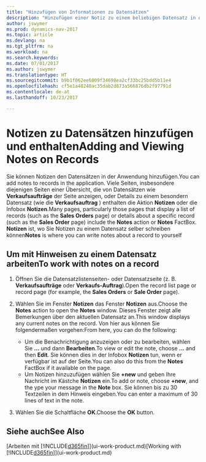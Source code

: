 ```yaml
---
title: "Hinzufügen von Informationen zu Datensätzen"
description: "Hinzufügen einer Notiz zu einem beliebigen Datensatz in der Anwendung. Falls Sie beispielsweise zusätzliche Informationen zu einem Verkaufsauftrag besitzen, die nicht vollständig in einem der Felder im Verkaufsauftrag eingegeben werden können, können Sie eine Notiz verfassen."
author: jswymer
ms.prod: dynamics-nav-2017
ms.topic: article
ms.devlang: na
ms.tgt_pltfrm: na
ms.workload: na
ms.search.keywords: 
ms.date: 07/01/2017
ms.author: jswymer
ms.translationtype: HT
ms.sourcegitcommit: b9b1f062ee6009f34698ea2cf33bc25bdd5b11e4
ms.openlocfilehash: cf5e1a48240ac35dab2d873a566876db2f97791d
ms.contentlocale: de-at
ms.lasthandoff: 10/23/2017

---
```

# <a name="adding-and-viewing-notes-on-records"></a><span data-ttu-id="ad8cc-104">Notizen zu Datensätzen hinzufügen und enthalten</span><span class="sxs-lookup"><span data-stu-id="ad8cc-104">Adding and Viewing Notes on Records</span></span>
 <span data-ttu-id="ad8cc-105">Sie <!--OnPrem and your colleagues -->können Notizen den Datensätzen in der Anwendung hinzufügen.</span><span class="sxs-lookup"><span data-stu-id="ad8cc-105">You <!--OnPrem and your colleagues -->can add notes to records in the application.</span></span> <span data-ttu-id="ad8cc-106">Viele Seiten, insbesondere diejenigen Seiten einer Übersicht, die von Datensätzen wie **Verkaufsaufträge** der Seite anzeigen, oder Details zu einem besondern Datensatz (wie die **Verkaufsauftrag** ) enthalten die Aktion **Notizen** oder die Infobox **Notizen**.</span><span class="sxs-lookup"><span data-stu-id="ad8cc-106">Many pages, particularly those pages that display a list of records (such as the **Sales Orders** page) or details about a specific record (such as the **Sales Order** page) include the **Notes** action or **Notes** FactBox.</span></span> <span data-ttu-id="ad8cc-107">**Notizen** ist, wo Sie Notizen zu einem Datensatz selber schreiben können<!--OnPrem or others, and where you can view notes to you from others. For example, a note could be a general comment or processing instruction to your colleague, who can then respond to your note using their own **Notes**. Or, your colleague can add a note that gives you extra information about a sales order that is not covered by the information on the sales order. These notes and correspondences will follow the record as it is processed in the company.--></span><span class="sxs-lookup"><span data-stu-id="ad8cc-107">**Notes** is where you can write notes about a record to yourself<!--OnPrem or others, and where you can view notes to you from others. For example, a note could be a general comment or processing instruction to your colleague, who can then respond to your note using their own **Notes**. Or, your colleague can add a note that gives you extra information about a sales order that is not covered by the information on the sales order. These notes and correspondences will follow the record as it is processed in the company.--></span></span>

<!--OnPrem
> [!NOTE]  
>  You can only select one recipient of the note.-->  
  
## <a name="to-work-with-notes-on-a-record"></a><span data-ttu-id="ad8cc-108">Um mit Hinweisen zu einem Datensatz arbeiten</span><span class="sxs-lookup"><span data-stu-id="ad8cc-108">To work with notes on a record</span></span> 
  
1.  <span data-ttu-id="ad8cc-109">Öffnen Sie die Datensatzlistenseiten- oder Datensatzseite (z. B. **Verkaufsaufträge** oder **Verkaufs-Auftrag**).</span><span class="sxs-lookup"><span data-stu-id="ad8cc-109">Open the record list page or record page (for example, the **Sales Orders** or **Sale Order** page).</span></span>  
  
    <!-- If **Notes** is not visible on the page, then you can customize the page to display the Notes FactBox. -->
  
2.  <span data-ttu-id="ad8cc-110">Wählen Sie im Fenster **Notizen** das Fenster **Notizen** aus.</span><span class="sxs-lookup"><span data-stu-id="ad8cc-110">Choose the **Notes** action to open the **Notes** window.</span></span> <span data-ttu-id="ad8cc-111">Dieses Fenster zeigt alle Bemerkungen über den aktuellen Datensatz an.</span><span class="sxs-lookup"><span data-stu-id="ad8cc-111">This window displays any current notes on the record.</span></span> <span data-ttu-id="ad8cc-112">Von hier aus können Sie folgendermaßen vorgehen:</span><span class="sxs-lookup"><span data-stu-id="ad8cc-112">From here, you can do the following:</span></span>

    -   <span data-ttu-id="ad8cc-113">Um die Benachrichtigung anzuzeigen oder zu bearbeiten, wählen Sie **…** und dann **Bearbeiten**.</span><span class="sxs-lookup"><span data-stu-id="ad8cc-113">To view or edit the note, choose **...** and then **Edit**.</span></span> <span data-ttu-id="ad8cc-114">Sie können dies in der Infobox **Notizen** tun, wenn er verfügbar ist auf der Seite.</span><span class="sxs-lookup"><span data-stu-id="ad8cc-114">You can also do this from the **Notes** FactBox if it available on the page.</span></span>
    -   <span data-ttu-id="ad8cc-115">Um Notizen hinzuzufügen wählen Sie **+new** und geben Ihre Nachricht  im Kästche **Notizen** ein.</span><span class="sxs-lookup"><span data-stu-id="ad8cc-115">To add or note, choose **+new**, and the ype your message in the **Note** box.</span></span> <span data-ttu-id="ad8cc-116">Sie können bis zu 30 Textzeilen in dem Hinweis eingeben.</span><span class="sxs-lookup"><span data-stu-id="ad8cc-116">You can enter a maximum of 30 lines of text in the note.</span></span> 
  
<!-- 5.  In the **To** field, enter a user ID (your own or someone else’s) to indicate who the note is for.  
  
6.  Select the **Notify** field if you want to send a notification to the user in the **To** field. 
  
     If **Notify** is selected, the note will be sent as a notification to the user's **My Notifications** on the Role Center.  -->
  
3.  <span data-ttu-id="ad8cc-117">Wählen Sie die Schaltfläche **OK**.</span><span class="sxs-lookup"><span data-stu-id="ad8cc-117">Choose the **OK** button.</span></span>  

## <a name="see-also"></a><span data-ttu-id="ad8cc-118">Siehe auch</span><span class="sxs-lookup"><span data-stu-id="ad8cc-118">See Also</span></span>
<span data-ttu-id="ad8cc-119">[Arbeiten mit [!INCLUDE[d365fin](includes/d365fin_md.md)]](ui-work-product.md)</span><span class="sxs-lookup"><span data-stu-id="ad8cc-119">[Working with [!INCLUDE[d365fin](includes/d365fin_md.md)]](ui-work-product.md)</span></span>  
